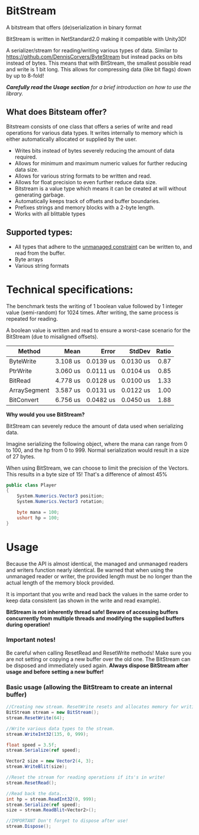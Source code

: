 # BitStream
A bitstream that offers (de)serialization in binary format

BitStream is written in NetStandard2.0 making it compatible with Unity3D!

A serializer/stream for reading/writing various types of data. Similar to https://github.com/DennisCorvers/ByteStream but instead packs on bits instead of bytes. This means that with BitStream, the smallest possible read and write is 1 bit long. This allows for compressing data (like bit flags) down by up to 8-fold!

*__Carefully read the Usage section__ for a brief introduction on how to use the library.*

## What does Bitsteam offer?
Bitstream consists of one class that offers a series of write and read operations for various data types. It writes internally to memory which is either automatically allocated or supplied by the user.

- Writes bits instead of bytes severely reducing the amount of data required.
- Allows for minimum and maximum numeric values for further reducing data size.
- Allows for various string formats to be written and read.
- Allows for float precision to even further reduce data size.
- Bitstream is a value type which means it can be created at will without generating garbage.
- Automatically keeps track of offsets and buffer boundaries.
- Prefixes strings and memory blocks with a 2-byte length.
- Works with all blittable types

## Supported types:
- All types that adhere to the [unmanaged constraint](https://docs.microsoft.com/en-us/dotnet/csharp/language-reference/builtin-types/unmanaged-types) can be written to, and read from the buffer.
- Byte arrays
- Various string formats


# Technical specifications:

The benchmark tests the writing of 1 boolean value followed by 1 integer value (semi-random) for 1024 times. After writing, the same process is repeated for reading.

A boolean value is written and read to ensure a worst-case scenario for the BitStream (due to misaligned offsets).


|       Method |     Mean |     Error |    StdDev | Ratio |
|------------- |---------:|----------:|----------:|------:|
|    ByteWrite | 3.108 us | 0.0139 us | 0.0130 us |  0.87 |
|     PtrWrite | 3.060 us | 0.0111 us | 0.0104 us |  0.85 |
|      BitRead | 4.778 us | 0.0128 us | 0.0100 us |  1.33 |
| ArraySegment | 3.587 us | 0.0131 us | 0.0122 us |  1.00 |
|   BitConvert | 6.756 us | 0.0482 us | 0.0450 us |  1.88 |

**Why would you use BitStream?**

BitStream can severely reduce the amount of data used when serializing data.

Imagine serializing the following object, where the mana can range from 0 to 100, and the hp from 0 to 999. Normal serialization would result in a size of 27 bytes. 

When using BitStream, we can choose to limit the precision of the Vectors. This results in a byte size of 15! That's a difference of almost 45%

```C#
public class Player
{
    System.Numerics.Vector3 position;
    System.Numerics.Vector3 rotation;

    byte mana = 100;
    ushort hp = 100;
}
```
# Usage

Because the API is almost identical, the managed and unmanaged readers and writers function nearly identical. Be warned that when using the unmanaged reader or writer, the provided length must be no longer than the actual length of the memory block provided.

It is important that you write and read back the values in the same order to keep data consistent (as shown in the write and read example).

**BitStream is not inherently thread safe! Beware of accessing buffers concurrently from multiple threads and modifying the supplied buffers during operation!**

### Important notes!

Be careful when calling ResetRead and ResetWrite methods! Make sure you are not setting or copying a new buffer over the old one. The BitStream can be disposed and immediately used again. **Always dispose BitStream after usage and before setting a new buffer!**

### Basic usage (allowing the BitStream to create an internal buffer)

```C#
//Creating new stream. ResetWrite resets and allocates memory for writing.
BitStream stream = new BitStream();
stream.ResetWrite(64);

//Write various data types to the stream.
stream.WriteInt32(135, 0, 999);

float speed = 3.5f;
stream.Serialize(ref speed);

Vector2 size = new Vector2(4, 3);
stream.WriteBlit(size);

//Reset the stream for reading operations if its's in write!
stream.ResetRead();

//Read back the data...
int hp = stream.ReadInt32(0, 999);
stream.Serialize(ref speed);
size = stream.ReadBlit<Vector2>();

//IMPORTANT Don't forget to dispose after use!
stream.Dispose();

```
